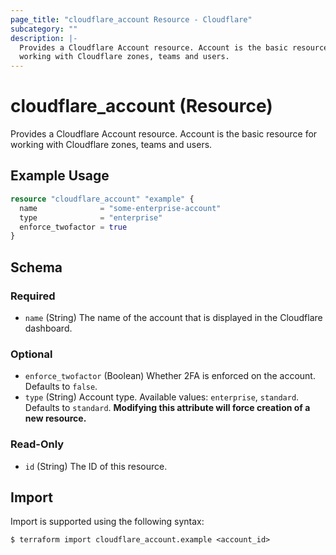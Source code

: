 ```yaml
---
page_title: "cloudflare_account Resource - Cloudflare"
subcategory: ""
description: |-
  Provides a Cloudflare Account resource. Account is the basic resource for
  working with Cloudflare zones, teams and users.
---
```


# cloudflare_account (Resource)

Provides a Cloudflare Account resource. Account is the basic resource for
working with Cloudflare zones, teams and users.

## Example Usage

```terraform
resource "cloudflare_account" "example" {
  name              = "some-enterprise-account"
  type              = "enterprise"
  enforce_twofactor = true
}
```
<!-- schema generated by tfplugindocs -->
## Schema

### Required

- `name` (String) The name of the account that is displayed in the Cloudflare dashboard.

### Optional

- `enforce_twofactor` (Boolean) Whether 2FA is enforced on the account. Defaults to `false`.
- `type` (String) Account type. Available values: `enterprise`, `standard`. Defaults to `standard`. **Modifying this attribute will force creation of a new resource.**

### Read-Only

- `id` (String) The ID of this resource.

## Import

Import is supported using the following syntax:

```shell
$ terraform import cloudflare_account.example <account_id>
```
